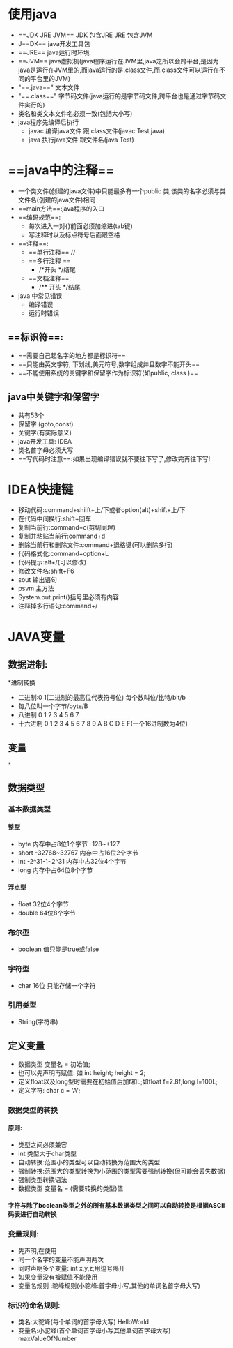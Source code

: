 # 使用java
 * ==JDK JRE JVM==
        JDK 包含JRE JRE 包含JVM
 * J==DK== java开发工具包
 * ==JRE== java运行时环境
 * ==JVM== java虚拟机(java程序运行在JVM里,java之所以会跨平台,是因为java是运行在JVM里的,而java运行的是.class文件,而.class文件可以运行在不同的平台里的JVM)
 * "==.java==" 文本文件
 * "==.class==" 字节码文件(java运行的是字节码文件,跨平台也是通过字节码文件实行的)
 * 类名和类文本文件名必须一致(包括大小写)
 * java程序先编译后执行
    * javac 编译java文件 跟.class文件(javac Test.java)
    * java 执行java文件 跟文件名(java Test)
 # ==java中的注释==
* 一个类文件(创建的java文件)中只能最多有一个public 类,该类的名字必须与类文件名(创建的java文件)相同
* ==main方法==:java程序的入口
* ==编码规范==:
    * 每次进入一对{}前面必须加缩进(tab键)
    * 写注释时以及标点符号后面跟空格
* ==注释==:
    * ==单行注释== //
    * ==多行注释 ==
        * /*开头 */结尾
    * ==文档注释==:
        * /** 开头 */结尾
 * java 中常见错误
    * 编译错误
    * 运行时错误
## ==标识符==:
* ==需要自己起名字的地方都是标识符==
* ==只能由英文字符, 下划线,美元符号,数字组成并且数字不能开头==
* ==不能使用系统的关键字和保留字作为标识符(如public, class )==
## java中关键字和保留字
* 共有53个
* 保留字 (goto,const)
* 关键字(有实际意义)
 * java开发工具: IDEA
 * 类名首字母必须大写
 * ==写代码时注意==:如果出现编译错误就不要往下写了,修改完再往下写!
# IDEA快捷键
* 移动代码:command+shiift+上/下或者option(alt)+shift+上/下
* 在代码中间换行:shift+回车
* 复制当前行:command+c(剪切同理)
* 复制并粘贴当前行:command+d
* 删除当前行和删除文件:command+退格键(可以删除多行)
* 代码格式化:command+option+L
* 代码提示:alt+/(可以修改)
* 修改文件名:shift+F6
* sout 输出语句
* psvm 主方法
* System.out.print()括号里必须有内容
* 注释掉多行语句:command+/
# JAVA变量
 ## 数据进制:
*进制转换
* 二进制:0 1(二进制的最高位代表符号位) 每个数叫位/比特/bit/b
* 每八位叫一个字节/byte/B
* 八进制 0 1 2 3 4 5 6 7
* 十六进制 0 1 2 3 4 5 6 7 8 9 A B C D E F(一个16进制数为4位)
 ## 变量
    *
 ## 数据类型
### 基本数据类型
#### 整型
* byte 内存中占8位1个字节 -128~+127
* short -32768~32767    内存中占16位2个字节
* int -2^31-1~2^31   内存中占32位4个字节
* long 内存中占64位8个字节
#### 浮点型
* float 32位4个字节
* double    64位8个字节
### 布尔型
* boolean 值只能是true或false
### 字符型
* char 16位 只能存储一个字符
### 引用类型
* String(字符串)
## 定义变量
* 数据类型 变量名 = 初始值;
* 也可以先声明再赋值: 如 int height; height = 2;
* 定义float以及long型时需要在初始值后加f和L;如float f=2.8f;long l=100L;
* 定义字符: char c = 'A';
### 数据类型的转换
#### 原则:
* 类型之间必须兼容
* int 类型大于char类型
* 自动转换:范围小的类型可以自动转换为范围大的类型
* 强制转换:范围大的类型转换为小范围的类型需要强制转换(但可能会丢失数据)
* 强制类型转换语法
* 数据类型 变量名 = (需要转换的类型)值
#### 字符与除了boolean类型之外的所有基本数据类型之间可以自动转换是根据ASCII码表进行自动转换
### 变量规则:
* 先声明,在使用
* 同一个名字的变量不能声明两次
* 同时声明多个变量: int x,y,z;用逗号隔开
* 如果变量没有被赋值不能使用
* 变量名规则 :驼峰规则(小驼峰:首字母小写,其他的单词名首字母大写)
### 标识符命名规则:
* 类名:大驼峰(每个单词的首字母大写) HelloWorld
* 变量名:小驼峰(首个单词首字母小写其他单词首字母大写) maxValueOfNumber


    
